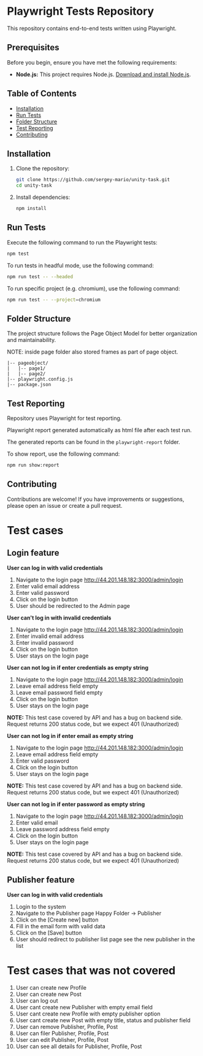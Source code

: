 # Playwright Tests Repository

This repository contains end-to-end tests written using Playwright.

## Prerequisites

Before you begin, ensure you have met the following requirements:

- **Node.js:** This project requires Node.js. [Download and install Node.js](https://nodejs.org/).

## Table of Contents

- [Installation](#installation)
- [Run Tests](#run-tests)
- [Folder Structure](#folder-structure)
- [Test Reporting](#test-reporting)
- [Contributing](#contributing)

## Installation

1. Clone the repository:

    ```bash
    git clone https://github.com/sergey-mario/unity-task.git
    cd unity-task
    ```

2. Install dependencies:

    ```bash
    npm install
    ```

## Run Tests

Execute the following command to run the Playwright tests:

```bash
npm test
```

To run tests in headful mode, use the following command:

```bash
npm run test -- --headed
```

To run specific project (e.g. chromium), use the following command:

```bash
npm run test -- --project=chromium
```

## Folder Structure

The project structure follows the Page Object Model for better organization and maintainability.

NOTE: inside page folder also stored frames as part of page object.

```
|-- pageobject/
|   |-- page1/
|   |-- page2/
|-- playwright.config.js
|-- package.json
```

## Test Reporting

Repository uses Playwright for test reporting.

Playwright report generated automatically as html file after each test run.

The generated reports can be found in the `playwright-report` folder.

To show report, use the following command:

```bash
npm run show:report
```

## Contributing

Contributions are welcome! If you have improvements or suggestions, please open an issue or create a pull request.

# Test cases
## Login feature
**User can log in with valid credentials**
1. Navigate to the login page http://44.201.148.182:3000/admin/login
2. Enter valid email address
3. Enter valid password
4. Click on the login button
5. User should be redirected to the Admin page

**User can't log in with invalid credentials**
1. Navigate to the login page http://44.201.148.182:3000/admin/login
2. Enter invalid email address
3. Enter invalid password
4. Click on the login button
5. User stays on the login page

**User can not log in if enter credentials as empty string**
1. Navigate to the login page http://44.201.148.182:3000/admin/login
2. Leave email address field empty
3. Leave email password field empty
4. Click on the login button
5. User stays on the login page

**NOTE:** This test case covered by API and has a bug on backend side. Request returns 200 status code, but we expect 401 (Unauthorized)

**User can not log in if enter email as empty string**
1. Navigate to the login page http://44.201.148.182:3000/admin/login
2. Leave email address field empty
3. Enter valid password
4. Click on the login button
5. User stays on the login page

**NOTE:** This test case covered by API and has a bug on backend side. Request returns 200 status code, but we expect 401 (Unauthorized)

**User can not log in if enter password as empty string**
1. Navigate to the login page http://44.201.148.182:3000/admin/login
2. Enter valid email
3. Leave password address field empty
4. Click on the login button
5. User stays on the login page

**NOTE:** This test case covered by API and has a bug on backend side. Request returns 200 status code, but we expect 401 (Unauthorized)

## Publisher feature
**User can log in with valid credentials**
1. Login to the system
2. Navigate to the Publisher page Happy Folder -> Publisher
3. Click on the [Create new] button
4. Fill in the email form with valid data
5. Click on the [Save] button
6. User should redirect to publisher list page see the new publisher in the list

# Test cases that was not covered
1. User can create new Profile
2. User can create new Post
3. User can log out
4. User cant create new Publisher with empty email field
5. User cant create new Profile with empty publisher option
6. User cant create new Post with empty title, status and publisher field
7. User can remove Publisher, Profile, Post
8. User can filer Publisher, Profile, Post
9. User can edit Publisher, Profile, Post
10. User can see all details for Publisher, Profile, Post
